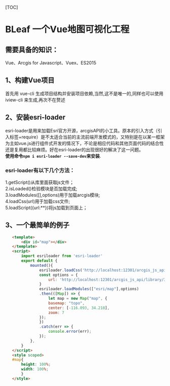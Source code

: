  [TOC] 
# BLeaf 一个Vue地图可视化工程
## 需要具备的知识：
Vue、Arcgis for Javascript、Vuex、ES2015
## 1、构建Vue项目
首先用 vue-cli 生成项目结构并安装项目依赖,当然,这不是唯一的,同样也可以使用 iview-cli 来生成,再次不在赘述
## 2、安装esri-loader
 esri-loader是用来加载Esri官方开源，arcgisAPI的小工具。原本的引入方式（引入标签+require）是不太适合当前的主流前端开发模式的，又特别是在以某一框架为主如vue.js进行组件式开发的情况下，不论是相应代码和其他页面代码的结合性还是复用都比较麻烦。好在esri-loader的出现很好的解决了这一问题。  
 **使用命令`npm i esri-loader --save-dev`来安装**.  
 ### esri-loader有以下几个方法：
 1.getScript()从库里面获取js文件；  
 2.isLoaded()检验模块是否加载完成;  
 3.loadModules([],options)用于加载arcgis模块;  
 4.loadCss(url)用于加载css文件;  
 5.loadScript({url:**})将js加载到页面上；
 ## 3、一个最简单的例子
 ``` html
    <template>
        <div id="map"></div>
    </template>
    <script>
        import esriloader from 'esri-loader'
        export default {
            mounted(){
                esriloader.loadCss('http://localhost:12301/arcgis_js_api/library/3.28/3.28/esri/css/esri.css');
                const options = {
                    url: 'http://localhost:12301/arcgis_js_api/library/3.28/3.28/init.js'
                }
                esriloader.loadModules(["esri/map"],options)
                .then(([Map]) => {
                    let map = new Map("map", {
                    basemap: "topo", 
                    center: [-116.093, 34.218],
                    zoom: 7
                });
                })
                .catch(err => {
                    console.error(err);
                });
            },
        }
    </script>
    <style scoped>
    #map{
        height: 100%;
        width: 100%;
        }
    </style>
 ```